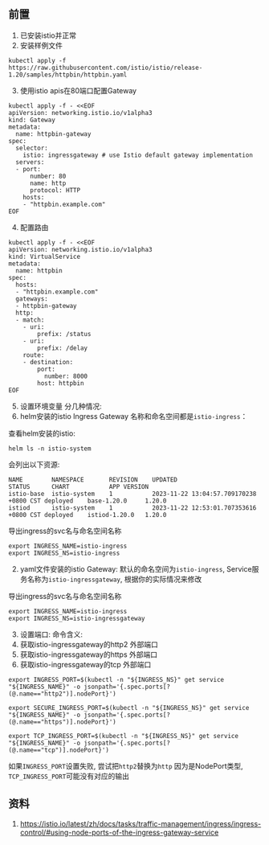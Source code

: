 ## 前置

1. 已安装istio并正常
2. 安装样例文件

```shell
kubectl apply -f https://raw.githubusercontent.com/istio/istio/release-1.20/samples/httpbin/httpbin.yaml
```

3. 使用istio apis在80端口配置Gateway

```shell
kubectl apply -f - <<EOF
apiVersion: networking.istio.io/v1alpha3
kind: Gateway
metadata:
  name: httpbin-gateway
spec:
  selector:
    istio: ingressgateway # use Istio default gateway implementation
  servers:
  - port:
      number: 80
      name: http
      protocol: HTTP
    hosts:
    - "httpbin.example.com"
EOF

```

4. 配置路由

```shell
kubectl apply -f - <<EOF
apiVersion: networking.istio.io/v1alpha3
kind: VirtualService
metadata:
  name: httpbin
spec:
  hosts:
  - "httpbin.example.com"
  gateways:
  - httpbin-gateway
  http:
  - match:
    - uri:
        prefix: /status
    - uri:
        prefix: /delay
    route:
    - destination:
        port:
          number: 8000
        host: httpbin
EOF

```

5. 设置环境变量
   分几种情况:
1. helm安装的istio
   Ingress Gateway 名称和命名空间都是`istio-ingress`：

查看helm安装的istio:

```shell
helm ls -n istio-system
```

会列出以下资源:

```
NAME      	NAMESPACE   	REVISION	UPDATED                                	STATUS  	CHART        	APP VERSION
istio-base	istio-system	1       	2023-11-22 13:04:57.709170238 +0800 CST	deployed	base-1.20.0  	1.20.0
istiod    	istio-system	1       	2023-11-22 12:53:01.707353616 +0800 CST	deployed	istiod-1.20.0	1.20.0
```

导出ingress的svc名与命名空间名称

```shell
export INGRESS_NAME=istio-ingress
export INGRESS_NS=istio-ingress
```

2. yaml文件安装的istio Gateway:
   默认的命名空间为`istio-ingress`, Service服务名称为`istio-ingressgateway`, 根据你的实际情况来修改

导出ingress的svc名与命名空间名称

```shell
export INGRESS_NAME=istio-ingress
export INGRESS_NS=istio-ingressgateway
```

3. 设置端口:
   命令含义:
1. 获取istio-ingressgateway的http2 外部端口
2. 获取istio-ingressgateway的https 外部端口
3. 获取istio-ingressgateway的tcp 外部端口

```shell
export INGRESS_PORT=$(kubectl -n "${INGRESS_NS}" get service "${INGRESS_NAME}" -o jsonpath='{.spec.ports[?(@.name=="http2")].nodePort}')

export SECURE_INGRESS_PORT=$(kubectl -n "${INGRESS_NS}" get service "${INGRESS_NAME}" -o jsonpath='{.spec.ports[?(@.name=="https")].nodePort}')

export TCP_INGRESS_PORT=$(kubectl -n "${INGRESS_NS}" get service "${INGRESS_NAME}" -o jsonpath='{.spec.ports[?(@.name=="tcp")].nodePort}')
```

如果`INGRESS_PORT`设置失败, 尝试把`http2`替换为`http`
因为是NodePort类型, `TCP_INGRESS_PORT`可能没有对应的输出

## 资料

1. https://istio.io/latest/zh/docs/tasks/traffic-management/ingress/ingress-control/#using-node-ports-of-the-ingress-gateway-service
